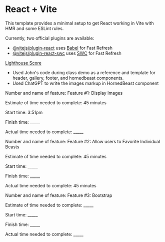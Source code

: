 # React + Vite

This template provides a minimal setup to get React working in Vite with HMR and some ESLint rules.

Currently, two official plugins are available:

- [@vitejs/plugin-react](https://github.com/vitejs/vite-plugin-react/blob/main/packages/plugin-react/README.md) uses [Babel](https://babeljs.io/) for Fast Refresh
- [@vitejs/plugin-react-swc](https://github.com/vitejs/vite-plugin-react-swc) uses [SWC](https://swc.rs/) for Fast Refresh

[Lighthouse Score](./src/assets/Lighthouse%20-%20Lab%201.PNG)

- Used John's code during class demo as a reference and template for header, gallery, footer, and hornedbeast components.
- Used ChatGPT to write the images markup in HornedBeast component

Number and name of feature: Feature #1: Display Images

Estimate of time needed to complete: 45 minutes

Start time: 3:51pm

Finish time: _____

Actual time needed to complete: _____

Number and name of feature: Feature #2: Allow users to Favorite Individual Beasts

Estimate of time needed to complete: 45 minutes

Start time: _____

Finish time: _____

Actual time needed to complete: 45 minutes

Number and name of feature: Feature #3: Bootstrap

Estimate of time needed to complete: _____

Start time: _____

Finish time: _____

Actual time needed to complete: _____